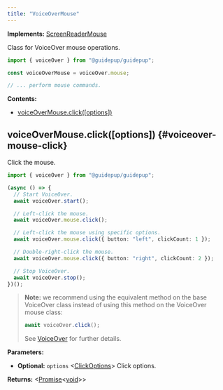 ```yaml
---
title: "VoiceOverMouse"
---
```


**Implements:** [ScreenReaderMouse]

Class for VoiceOver mouse operations.

```ts
import { voiceOver } from "@guidepup/guidepup";

const voiceOverMouse = voiceOver.mouse;

// ... perform mouse commands.
```

**Contents:**

- [voiceOverMouse.click([options])](./class-voiceover-mouse#voiceover-mouse-click)

## voiceOverMouse.click([options]) {#voiceover-mouse-click}

Click the mouse.

```ts
import { voiceOver } from "@guidepup/guidepup";

(async () => {
  // Start VoiceOver.
  await voiceOver.start();

  // Left-click the mouse.
  await voiceOver.mouse.click();

  // Left-click the mouse using specific options.
  await voiceOver.mouse.click({ button: "left", clickCount: 1 });

  // Double-right-click the mouse.
  await voiceOver.mouse.click({ button: "right", clickCount: 2 });

  // Stop VoiceOver.
  await voiceOver.stop();
})();
```

> **Note:** we recommend using the equivalent method on the base VoiceOver class instead of using this method on the VoiceOver mouse class:
>
> ```ts
> await voiceOver.click();
> ```
>
> See [VoiceOver] for further details.

**Parameters:**

- **Optional:** `options` &#60;[ClickOptions]&#62; Click options.

**Returns:** &#60;[Promise]<[void]>&#62;

[clickoptions]: ./class-click-options "ClickOptions"
[screenreadermouse]: ./class-screenreader-mouse "ScreenReaderMouse"
[voiceover]: ./class-voiceover "VoiceOver"
[promise]: https://developer.mozilla.org/en-US/docs/Web/JavaScript/Reference/Global_Objects/Promise "Promise"
[void]: https://developer.mozilla.org/en-US/docs/Web/JavaScript/Reference/Global_Objects/undefined "void"
